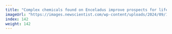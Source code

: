 ```yaml
---
title: "Complex chemicals found on Enceladus improve prospects for life"
imageUrl: "https://images.newscientist.com/wp-content/uploads/2024/09/13110417/SEI_221284276.jpg?width=788"
index: 142
weight: 142
---
```

